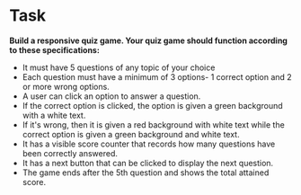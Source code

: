 # Task

**Build a responsive quiz game. Your quiz game should function according to these specifications:**

- It must have 5 questions of any topic of your choice
- Each question must have a minimum of 3 options- 1 correct option and 2 or more wrong options.
- A user can click an option to answer a question.
- If the correct option is clicked, the option is given a green background with a white text.
- If it's wrong, then it is given a red background with white text while the correct option is given a green background and white text.
- It has a visible score counter that records how many questions have been correctly answered.
- It has a next button that can be clicked to display the next question.
- The game ends after the 5th question and shows the total attained score.
